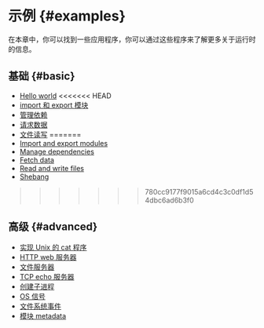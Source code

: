# 示例 {#examples}

在本章中，你可以找到一些应用程序，你可以通过这些程序来了解更多关于运行时的信息。

## 基础 {#basic}

- [Hello world](./examples/hello_world.md)
<<<<<<< HEAD
- [import 和 export 模块](./examples/import_export.md)
- [管理依赖](./examples/manage_dependencies.md)
- [请求数据](./examples/fetch_data.md)
- [文件读写](./examples/read_write_files.md)
=======
- [Import and export modules](./examples/import_export.md)
- [Manage dependencies](./examples/manage_dependencies.md)
- [Fetch data](./examples/fetch_data.md)
- [Read and write files](./examples/read_write_files.md)
- [Shebang](./examples/shebang.md)
>>>>>>> 780cc9177f9015a6cd4c3c0df1d54dbc6ad6b3f0

## 高级 {#advanced}

- [实现 Unix 的 cat 程序](./examples/unix_cat.md)
- [HTTP web 服务器](./examples/http_server.md)
- [文件服务器](./examples/file_server.md)
- [TCP echo 服务器](./examples/tcp_echo.md)
- [创建子进程](./examples/subprocess.md)
- [OS 信号](./examples/os_signals.md)
- [文件系统事件](./examples/file_system_events.md)
- [模块 metadata](./examples/module_metadata.md)
